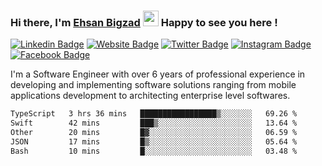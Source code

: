### Hi there, I'm <a href="https://ehsanbigzad.com" target="_blank">Ehsan Bigzad</a> <img src="https://media.giphy.com/media/hvRJCLFzcasrR4ia7z/giphy.gif" width="25px" height="25px"> Happy to see you here !

[![Linkedin Badge](https://img.shields.io/badge/-LinkedIn-0e76a8?style=flat-square&logo=Linkedin&logoColor=white)](https://linkedin.com/in/EhsanBigzad)
[![Website Badge](https://img.shields.io/badge/Website-3b5998?style=flat-square&logo=google-chrome&logoColor=white)](https://ehsanbigzad.com)
[![Twitter Badge](https://img.shields.io/badge/-Twitter-00acee?style=flat-square&logo=Twitter&logoColor=white)](https://twitter.com/EhsanBigzad)
[![Instagram Badge](https://img.shields.io/badge/-Instagram-e4405f?style=flat-square&logo=Instagram&logoColor=white)](https://instagram.com/ehsanbigzad/)
[![Facebook Badge](https://img.shields.io/badge/-Facebook-0088cc?style=flat-square&logo=Facebook&logoColor=white)](https://facebook.com/EhsanBigzad7)

I'm a Software Engineer with over 6 years of professional experience
in developing and implementing software solutions ranging from mobile applications development to architecting enterprise level softwares.

<!--START_SECTION:waka-->

```txt
TypeScript   3 hrs 36 mins   █████████████████▒░░░░░░░   69.26 %
Swift        42 mins         ███▒░░░░░░░░░░░░░░░░░░░░░   13.64 %
Other        20 mins         █▓░░░░░░░░░░░░░░░░░░░░░░░   06.59 %
JSON         17 mins         █▒░░░░░░░░░░░░░░░░░░░░░░░   05.64 %
Bash         10 mins         █░░░░░░░░░░░░░░░░░░░░░░░░   03.48 %
```

<!--END_SECTION:waka-->
